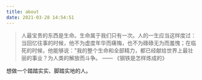 ```yaml
---
title: about
date: 2021-03-28 14:54:51
---
```


> 人最宝贵的东西是生命。生命属于我们只有一次。人的一生应当这样度过：当回忆往事的时候，他不为虚度年华而痛悔，也不为碌碌无为而羞愧；在临死的时候，他能够说："我的整个生命和全部精力，都已经献给世界上最壮丽的事业？为人类的解放而斗争。 —— 《钢铁是怎样炼成的》

想做一个踏踏实实、脚踏实地的人。